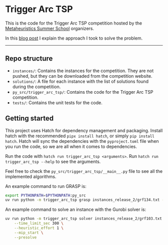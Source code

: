 # Trigger Arc TSP

This is the code for the Trigger Arc TSP competition hosted by the [Metaheuristics Summer School](https://fourclicks.eu/fck/mess2024/frontend/#/home/dashboard) organizers.

In this [blog post](https://jsalvasoler.vercel.app/i-took-on-the-mess-2024-computational-optimization-challenge#1614370afad080cd977ddf6f8abf8ba0) I explain the approach I took to solve the problem.

-----

## Repo structure

- `instances/`: Contains the instances for the competition. They are not pushed, but they can be downloaded from the competition website.
- `solutions/`: A file for each instance with the list of solutions found during the competition.
- `py_src/trigger_arc_tsp/`: Contains the code for the Trigger Arc TSP competition.
- `tests/`: Contains the unit tests for the code.

## Getting started

This project uses Hatch for dependency management and packaging. Install hatch with the recommended `pipx install hatch`, or simply `pip install hatch`.
Hatch will sync the dependencies with the `pyproject.toml` file when you run the code, so we are all when it comes to dependencies.

Run the code with `hatch run trigger_arc_tsp <arguments>`. Run `hatch run trigger_arc_tsp --help` to see the arguments.

Feel free to check the `py_src/trigger_arc_tsp/__main__.py` file to see all the implemented algorithms.


An example command to run GRASP is:

```bash
export PYTHONPATH=$PYTHONPATH:py_src
uv run python -m trigger_arc_tsp grasp instances_release_2/grf134.txt --n_trials 500
```

An example command to solve an instance with the Gurobi solver is:

```bash
uv run python -m trigger_arc_tsp solver instances_release_2/grf103.txt gurobi \
    --time_limit_sec 300 \
    --heuristic_effort 1 \
    --mip_start \
    --presolve
```